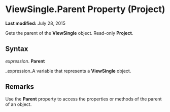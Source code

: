 
# ViewSingle.Parent Property (Project)

 **Last modified:** July 28, 2015

Gets the parent of the  **ViewSingle** object. Read-only **Project**.

## Syntax

 _expression_. **Parent**

 _expression_A variable that represents a  **ViewSingle** object.


## Remarks

Use the  **Parent** property to access the properties or methods of the parent of an object.

